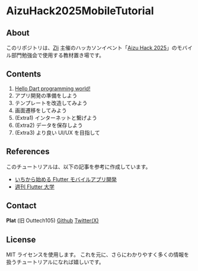 # AizuHack2025MobileTutorial

## About

このリポジトリは、[Zli](https://zli.works) 主催のハッカソンイベント「[Aizu Hack 2025](https://2025.aizuhack.zli.works)」のモバイル部門勉強会で使用する教材置き場です。

## Contents

1. [Hello Dart programming world!](/ex1/content.md)
2. アプリ開発の準備をしよう
3. テンプレートを改造してみよう
4. 画面遷移をしてみよう
5. (Extra1) インターネットと繋げよう
6. (Extra2) データを保存しよう
7. (Extra3) より良い UI/UX を目指して

## References

このチュートリアルは、以下の記事を参考に作成しています。

- [いちから始める Flutter モバイルアプリ開発](https://zenn.dev/heyhey1028/books/flutter-basics)
- [週刊 Flutter 大学](https://blog.flutteruniv.com/)

## Contact

**Plat** (旧 Outtech105)
[Github](https://github.com/Outtech105k)
[Twitter(X)](https://x.com/105techno)

## License

MIT ライセンスを使用します。
これを元に、さらにわかりやすく多くの情報を扱うチュートリアルになれば嬉しいです。
